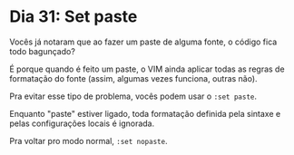 # Dia 31: Set paste

Vocês já notaram que ao fazer um paste de alguma fonte, o código fica todo
bagunçado?

É porque quando é feito um paste, o VIM ainda aplicar todas as regras de
formatação do fonte  (assim, algumas vezes funciona, outras não).

Pra evitar esse tipo de problema, vocês podem usar o `:set paste`.

Enquanto "paste" estiver ligado, toda formatação definida pela sintaxe e pelas
configurações locais é ignorada. 

Pra voltar pro modo normal, `:set nopaste`.
